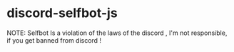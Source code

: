 # discord-selfbot-js
NOTE: Selfbot Is a violation of the laws of the discord , I'm not responsible, if you get banned from discord ! 
